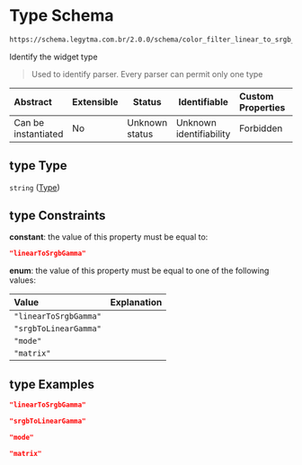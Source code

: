 # Type Schema

```txt
https://schema.legytma.com.br/2.0.0/schema/color_filter_linear_to_srgb_gamma.schema.json#/properties/type
```

Identify the widget type


> Used to identify parser. Every parser can permit only one type
>

| Abstract            | Extensible | Status         | Identifiable            | Custom Properties | Additional Properties | Access Restrictions | Defined In                                                                                                                        |
| :------------------ | ---------- | -------------- | ----------------------- | :---------------- | --------------------- | ------------------- | --------------------------------------------------------------------------------------------------------------------------------- |
| Can be instantiated | No         | Unknown status | Unknown identifiability | Forbidden         | Allowed               | none                | [color_filter_linear_to_srgb_gamma.schema.json\*](../schema/color_filter_linear_to_srgb_gamma.schema.json) |

## type Type

`string` ([Type](color_filter_linear_to_srgb_gamma-properties-type.md))

## type Constraints

**constant**: the value of this property must be equal to:

```json
"linearToSrgbGamma"
```

**enum**: the value of this property must be equal to one of the following values:

| Value                 | Explanation |
| :-------------------- | ----------- |
| `"linearToSrgbGamma"` |             |
| `"srgbToLinearGamma"` |             |
| `"mode"`              |             |
| `"matrix"`            |             |

## type Examples

```json
"linearToSrgbGamma"
```

```json
"srgbToLinearGamma"
```

```json
"mode"
```

```json
"matrix"
```
